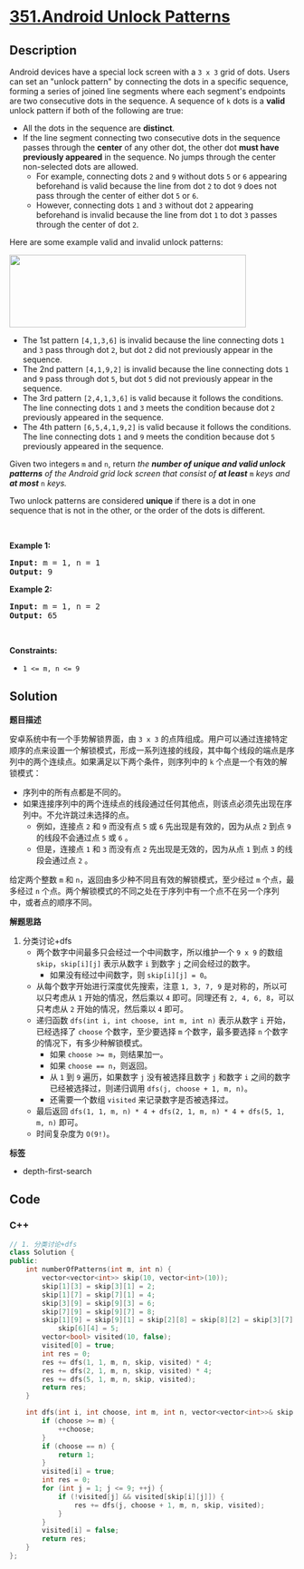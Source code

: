 # [351.Android Unlock Patterns](https://leetcode.com/problems/android-unlock-patterns/description/)

## Description

<p>Android devices have a special lock screen with a <code>3 x 3</code> grid of dots. Users can set an &quot;unlock pattern&quot; by connecting the dots in a specific sequence, forming a series of joined line segments where each segment&#39;s endpoints are two consecutive dots in the sequence. A sequence of <code>k</code> dots is a <strong>valid</strong> unlock pattern if both of the following are true:</p>

<ul>
  <li>All the dots in the sequence are <strong>distinct</strong>.</li>
  <li>If the line segment connecting two consecutive dots in the sequence passes through the <strong>center</strong> of any other dot, the other dot <strong>must have previously appeared</strong> in the sequence. No jumps through the center non-selected dots are allowed.
  <ul>
    <li>For example, connecting dots <code>2</code> and <code>9</code> without dots <code>5</code> or <code>6</code> appearing beforehand is valid because the line from dot <code>2</code> to dot <code>9</code> does not pass through the center of either dot <code>5</code> or <code>6</code>.</li>
    <li>However, connecting dots <code>1</code> and <code>3</code> without dot <code>2</code> appearing beforehand is invalid because the line from dot <code>1</code> to dot <code>3</code> passes through the center of dot <code>2</code>.</li>
  </ul>
  </li>
</ul>

<p>Here are some example valid and invalid unlock patterns:</p>

<p><img src="https://fastly.jsdelivr.net/gh/doocs/leetcode@main/solution/0300-0399/0351.Android%20Unlock%20Patterns/images/android-unlock.png" style="width: 418px; height: 128px;" /></p>

<ul>
  <li>The 1st pattern <code>[4,1,3,6]</code> is invalid because the line connecting dots <code>1</code> and <code>3</code> pass through dot <code>2</code>, but dot <code>2</code> did not previously appear in the sequence.</li>
  <li>The 2nd pattern <code>[4,1,9,2]</code> is invalid because the line connecting dots <code>1</code> and <code>9</code> pass through dot <code>5</code>, but dot <code>5</code> did not previously appear in the sequence.</li>
  <li>The 3rd pattern <code>[2,4,1,3,6]</code> is valid because it follows the conditions. The line connecting dots <code>1</code> and <code>3</code> meets the condition because dot <code>2</code> previously appeared in the sequence.</li>
  <li>The 4th pattern <code>[6,5,4,1,9,2]</code> is valid because it follows the conditions. The line connecting dots <code>1</code> and <code>9</code> meets the condition because dot <code>5</code> previously appeared in the sequence.</li>
</ul>

<p>Given two integers <code>m</code> and <code>n</code>, return <em>the <strong>number of unique and valid unlock patterns</strong> of the Android grid lock screen that consist of <strong>at least</strong> </em><code>m</code><em> keys and <strong>at most</strong> </em><code>n</code><em> keys.</em></p>

<p>Two unlock patterns are considered <strong>unique</strong> if there is a dot in one sequence that is not in the other, or the order of the dots is different.</p>

<p>&nbsp;</p>
<p><strong class="example">Example 1:</strong></p>

<pre>
<strong>Input:</strong> m = 1, n = 1
<strong>Output:</strong> 9
</pre>

<p><strong class="example">Example 2:</strong></p>

<pre>
<strong>Input:</strong> m = 1, n = 2
<strong>Output:</strong> 65
</pre>

<p>&nbsp;</p>
<p><strong>Constraints:</strong></p>

<ul>
  <li><code>1 &lt;= m, n &lt;= 9</code></li>
</ul>

## Solution

**题目描述**

安卓系统中有一个手势解锁界面，由 `3 x 3` 的点阵组成。用户可以通过连接特定顺序的点来设置一个解锁模式，形成一系列连接的线段，其中每个线段的端点是序列中的两个连续点。如果满足以下两个条件，则序列中的 `k` 个点是一个有效的解锁模式：

- 序列中的所有点都是不同的。
- 如果连接序列中的两个连续点的线段通过任何其他点，则该点必须先出现在序列中。不允许跳过未选择的点。
  - 例如，连接点 `2` 和 `9` 而没有点 `5` 或 `6` 先出现是有效的，因为从点 `2` 到点 `9` 的线段不会通过点 `5` 或 `6` 。
  - 但是，连接点 `1` 和 `3` 而没有点 `2` 先出现是无效的，因为从点 `1` 到点 `3` 的线段会通过点 `2` 。

给定两个整数 `m` 和 `n`，返回由多少种不同且有效的解锁模式，至少经过 `m` 个点，最多经过 `n` 个点。两个解锁模式的不同之处在于序列中有一个点不在另一个序列中，或者点的顺序不同。

**解题思路**

1. 分类讨论+dfs
   - 两个数字中间最多只会经过一个中间数字，所以维护一个 `9 x 9` 的数组 `skip`，`skip[i][j]` 表示从数字 `i` 到数字 `j` 之间会经过的数字。
     - 如果没有经过中间数字，则 `skip[i][j] = 0`。
   - 从每个数字开始进行深度优先搜索，注意 `1, 3, 7, 9` 是对称的，所以可以只考虑从 `1` 开始的情况，然后乘以 `4` 即可。同理还有 `2, 4, 6, 8`，可以只考虑从 `2` 开始的情况，然后乘以 `4` 即可。
   - 递归函数 `dfs(int i, int choose, int m, int n)` 表示从数字 `i` 开始，已经选择了 `choose` 个数字，至少要选择 `m` 个数字，最多要选择 `n` 个数字的情况下，有多少种解锁模式。
     - 如果 `choose >= m`，则结果加一。
     - 如果 `choose == n`，则返回。
     - 从 `1` 到 `9` 遍历，如果数字 `j` 没有被选择且数字 `j` 和数字 `i` 之间的数字已经被选择过，则递归调用 `dfs(j, choose + 1, m, n)`。
     - 还需要一个数组 `visited` 来记录数字是否被选择过。
   - 最后返回 `dfs(1, 1, m, n) * 4 + dfs(2, 1, m, n) * 4 + dfs(5, 1, m, n)` 即可。
   - 时间复杂度为 `O(9!)`。

**标签**

- depth-first-search

<!-- code start -->
## Code

### C++

```cpp
// 1. 分类讨论+dfs
class Solution {
public:
    int numberOfPatterns(int m, int n) {
        vector<vector<int>> skip(10, vector<int>(10));
        skip[1][3] = skip[3][1] = 2;
        skip[1][7] = skip[7][1] = 4;
        skip[3][9] = skip[9][3] = 6;
        skip[7][9] = skip[9][7] = 8;
        skip[1][9] = skip[9][1] = skip[2][8] = skip[8][2] = skip[3][7] = skip[7][3] = skip[4][6] =
            skip[6][4] = 5;
        vector<bool> visited(10, false);
        visited[0] = true;
        int res = 0;
        res += dfs(1, 1, m, n, skip, visited) * 4;
        res += dfs(2, 1, m, n, skip, visited) * 4;
        res += dfs(5, 1, m, n, skip, visited);
        return res;
    }

    int dfs(int i, int choose, int m, int n, vector<vector<int>>& skip, vector<bool>& visited) {
        if (choose >= m) {
            ++choose;
        }
        if (choose == n) {
            return 1;
        }
        visited[i] = true;
        int res = 0;
        for (int j = 1; j <= 9; ++j) {
            if (!visited[j] && visited[skip[i][j]]) {
                res += dfs(j, choose + 1, m, n, skip, visited);
            }
        }
        visited[i] = false;
        return res;
    }
};
```

<!-- code end -->
